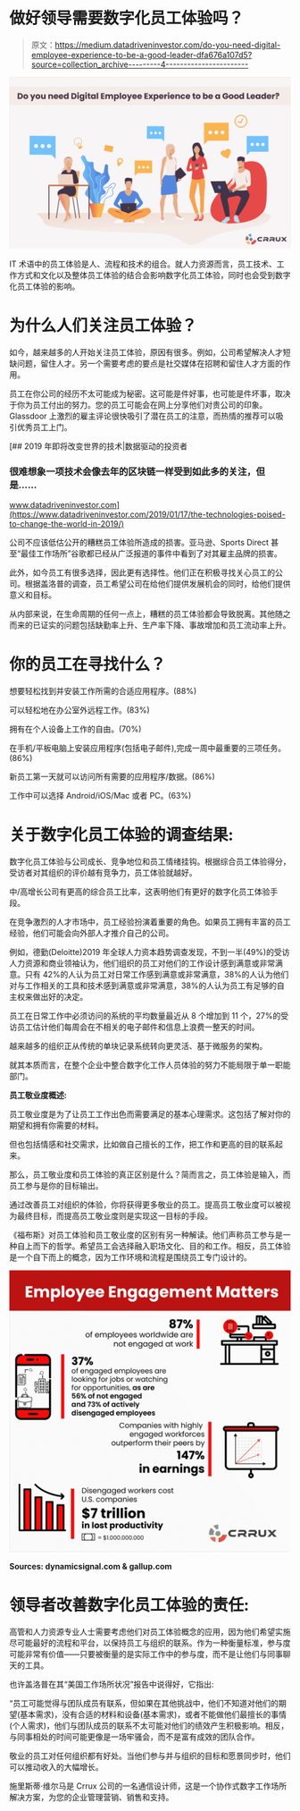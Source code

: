 # 做好领导需要数字化员工体验吗？

> 原文：<https://medium.datadriveninvestor.com/do-you-need-digital-employee-experience-to-be-a-good-leader-dfa676a107d5?source=collection_archive---------4----------------------->

![](img/93d0de210525d36e2cc9aa6d7a8b4a2e.png)

IT 术语中的员工体验是人、流程和技术的组合。就人力资源而言，员工技术、工作方式和文化以及整体员工体验的结合会影响数字化员工体验，同时也会受到数字化员工体验的影响。

# 为什么人们关注员工体验？

如今，越来越多的人开始关注员工体验，原因有很多。例如，公司希望解决人才短缺问题，留住人才。另一个需要考虑的要点是社交媒体在招聘和留住人才方面的作用。

员工在你公司的经历不太可能成为秘密。这可能是件好事，也可能是件坏事，取决于你为员工付出的努力。您的员工可能会在网上分享他们对贵公司的印象。Glassdoor 上激烈的雇主评论很快吸引了潜在员工的注意，而热情的推荐可以吸引优秀员工上门。

[](https://www.datadriveninvestor.com/2019/01/17/the-technologies-poised-to-change-the-world-in-2019/) [## 2019 年即将改变世界的技术|数据驱动的投资者

### 很难想象一项技术会像去年的区块链一样受到如此多的关注，但是……

www.datadriveninvestor.com](https://www.datadriveninvestor.com/2019/01/17/the-technologies-poised-to-change-the-world-in-2019/) 

公司不应该低估公开的糟糕员工体验所造成的损害。亚马逊、Sports Direct 甚至“最佳工作场所”谷歌都已经从广泛报道的事件中看到了对其雇主品牌的损害。

此外，如今员工有很多选择，因此更有选择性。他们正在积极寻找关心员工的公司。根据盖洛普的调查，员工希望公司在给他们提供发展机会的同时，给他们提供意义和目标。

从内部来说，在生命周期的任何一点上，糟糕的员工体验都会导致脱离。其他随之而来的已证实的问题包括缺勤率上升、生产率下降、事故增加和员工流动率上升。

# 你的员工在寻找什么？

想要轻松找到并安装工作所需的合适应用程序。(88%)

可以轻松地在办公室外远程工作。(83%)

拥有在个人设备上工作的自由。(70%)

在手机/平板电脑上安装应用程序(包括电子邮件),完成一周中最重要的三项任务。(86%)

新员工第一天就可以访问所有需要的应用程序/数据。(86%)

工作中可以选择 Android/iOS/Mac 或者 PC。(63%)

# 关于数字化员工体验的调查结果:

数字化员工体验与公司成长、竞争地位和员工情绪挂钩。根据综合员工体验得分，受访者对其组织的评价越有竞争力，员工体验就越好。

中/高增长公司有更高的综合员工比率，这表明他们有更好的数字化员工体验手段。

在竞争激烈的人才市场中，员工经验扮演着重要的角色。如果员工拥有丰富的员工经验，他们可能会向外部人才推介自己的公司。

例如，德勤(Deloitte)2019 年全球人力资本趋势调查发现，不到一半(49%)的受访人力资源和商业领袖认为，他们组织的员工对他们的工作设计感到满意或非常满意。只有 42%的人认为员工对日常工作感到满意或非常满意，38%的人认为他们对与工作相关的工具和技术感到满意或非常满意，38%的人认为员工有足够的自主权来做出好的决定。

员工在日常工作中必须访问的系统的平均数量最近从 8 个增加到 11 个，27%的受访员工估计他们每周会在不相关的电子邮件和信息上浪费一整天的时间。

越来越多的组织正从传统的单块记录系统转向更灵活、基于微服务的架构。

就其本质而言，在整个企业中整合数字化工作人员体验的努力不能局限于单一职能部门。

**员工敬业度概述:**

员工敬业度是为了让员工工作出色而需要满足的基本心理需求。这包括了解对你的期望和拥有你需要的材料。

但也包括情感和社交需求，比如做自己擅长的工作，把工作和更高的目的联系起来。

那么，员工敬业度和员工体验的真正区别是什么？简而言之，员工体验是输入，而员工参与是你的目标输出。

通过改善员工对组织的体验，你将获得更多敬业的员工。提高员工敬业度可以被视为最终目标，而提高员工敬业度则是实现这一目标的手段。

《福布斯》对员工体验和员工敬业度的区别有另一种解读。他们声称员工参与是一种自上而下的哲学。希望员工会选择融入职场文化、目的和工作。相反，员工体验是一个自下而上的概念，因为工作环境和流程是围绕员工专门设计的。

![](img/fe559eaec448ac1820bb555417fd8caa.png)

**Sources: dynamicsignal.com & gallup.com**

# 领导者改善数字化员工体验的责任:

高管和人力资源专业人士需要考虑他们对员工体验概念的应用，因为他们希望实施尽可能最好的流程和平台，以保持员工与组织的联系。作为一种衡量标准，参与度可能非常有价值——只要被衡量的是实际工作中的参与度，而不是让他们与同事聊天的工具。

也许盖洛普在其“美国工作场所状况”报告中说得好，它指出:

“员工可能觉得与团队成员有联系，但如果在其他挑战中，他们不知道对他们的期望(基本需求)，没有合适的材料和设备(基本需求)，或者不能做他们最擅长的事情(个人需求)，他们与团队成员的联系不太可能对他们的绩效产生积极影响。相反，与同事相处的时间可能更像是一场牢骚会，而不是富有成效的团队合作。

敬业的员工对任何组织都有好处。当他们参与并与组织的目标和愿景同步时，他们可以推动收入的大幅增长。

施里斯蒂·维尔马是 Crrux 公司的一名通信设计师，这是一个协作式数字工作场所解决方案，为您的企业管理营销、销售和支持。
